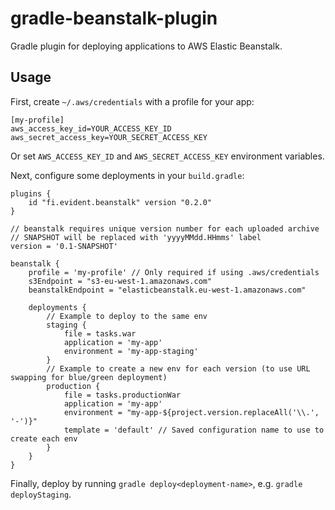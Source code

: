 # gradle-beanstalk-plugin

Gradle plugin for deploying applications to AWS Elastic Beanstalk.

## Usage

First, create `~/.aws/credentials` with a profile for your app:

    [my-profile]
    aws_access_key_id=YOUR_ACCESS_KEY_ID
    aws_secret_access_key=YOUR_SECRET_ACCESS_KEY

Or set `AWS_ACCESS_KEY_ID` and `AWS_SECRET_ACCESS_KEY` environment variables.

Next, configure some deployments in your `build.gradle`:

    plugins {
        id "fi.evident.beanstalk" version "0.2.0"
    }

    // beanstalk requires unique version number for each uploaded archive
    // SNAPSHOT will be replaced with 'yyyyMMdd.HHmms' label
    version = '0.1-SNAPSHOT'

    beanstalk {
        profile = 'my-profile' // Only required if using .aws/credentials
        s3Endpoint = "s3-eu-west-1.amazonaws.com"
        beanstalkEndpoint = "elasticbeanstalk.eu-west-1.amazonaws.com"
    
        deployments {
            // Example to deploy to the same env
            staging {
                file = tasks.war
                application = 'my-app'
                environment = 'my-app-staging'
            }
            // Example to create a new env for each version (to use URL swapping for blue/green deployment)
            production {
                file = tasks.productionWar
                application = 'my-app'
                environment = "my-app-${project.version.replaceAll('\\.', '-')}"
                template = 'default' // Saved configuration name to use to create each env
            }
        }
    }

Finally, deploy by running `gradle deploy<deployment-name>`, e.g. `gradle deployStaging`.
